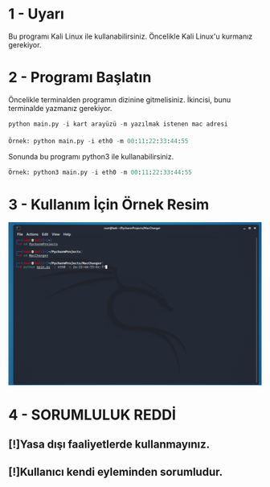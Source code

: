 # 1 - Uyarı

Bu programı Kali Linux ile kullanabilirsiniz. Öncelikle Kali Linux'u kurmanız gerekiyor.

# 2 - Programı Başlatın
Öncelikle terminalden programın dizinine gitmelisiniz. İkincisi, bunu terminalde yazmanız gerekiyor.
```python
python main.py -i kart arayüzü -m yazılmak istenen mac adresi

Örnek: python main.py -i eth0 -m 00:11:22:33:44:55
```
Sonunda bu programı python3 ile kullanabilirsiniz.
```python
Örnek: python3 main.py -i eth0 -m 00:11:22:33:44:55
```

# 3 - Kullanım İçin Örnek Resim

![alt text](https://raw.githubusercontent.com/BahadirDogrusoz/Mac-Changer/main/Mac%20Changer.png)

# 4 - SORUMLULUK REDDİ
## [!]Yasa dışı faaliyetlerde kullanmayınız.
## [!]Kullanıcı kendi eyleminden sorumludur.
